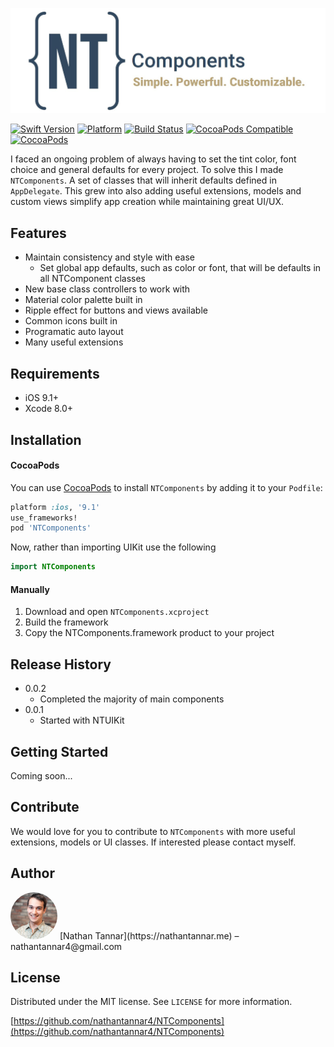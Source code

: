 ![Logo](BANNER.jpg)

[![Swift Version][swift-image]][swift-url]
[![Platform](https://img.shields.io/cocoapods/p/NTComponents.svg?style=flat)](https://cocoapods.org/pods/NTUIKit)
[![Build Status][travis-image]][travis-url]
[![CocoaPods Compatible](https://img.shields.io/cocoapods/v/NTComponents.svg)](https://img.shields.io/cocoapods/v/NTComponents.svg)   [![CocoaPods](https://img.shields.io/cocoapods/metrics/doc-percent/NTUIKit.svg)]()
<br>

I faced an ongoing problem of always having to set the tint color, font choice and general defaults for every project. To solve this I made `NTComponents`. A set of classes that will inherit defaults defined in `AppDelegate`. This grew into also adding useful extensions, models and custom views simplify app creation while maintaining great UI/UX.

## Features

* Maintain consistency and style with ease
    * Set global app defaults, such as color or font, that will be defaults in all NTComponent classes
* New base class controllers to work with
* Material color palette built in
* Ripple effect for buttons and views available
* Common icons built in
* Programatic auto layout
* Many useful extensions

## Requirements

- iOS 9.1+
- Xcode 8.0+

## Installation

#### CocoaPods
You can use [CocoaPods](http://cocoapods.org/) to install `NTComponents` by adding it to your `Podfile`:

```ruby
platform :ios, '9.1'
use_frameworks!
pod 'NTComponents'
```

Now, rather than importing UIKit use the following

``` swift
import NTComponents
```
#### Manually
1. Download and open ```NTComponents.xcproject```
2. Build the framework
2. Copy the NTComponents.framework product to your project

## Release History

* 0.0.2
    * Completed the majority of main components
* 0.0.1
    * Started with NTUIKit

## Getting Started
Coming soon...

## Contribute

We would love for you to contribute to `NTComponents` with more useful extensions, models or UI classes. If interested please contact myself.

## Author

<img src="NATHAN.jpg" data-canonical-src="https://github.com/nathantannar4/Engage/blob/master/Engage/Nathan.jpg" width="75" height="75" style="border-radius: 50%">
[Nathan Tannar](https://nathantannar.me)  – nathantannar4@gmail.com

## License

Distributed under the MIT license. See ``LICENSE`` for more information.

[https://github.com/nathantannar4/NTComponents](https://github.com/nathantannar4/NTComponents)

[swift-image]:https://img.shields.io/badge/swift-3.1-orange.svg
[swift-url]: https://swift.org/
[license-image]: https://img.shields.io/badge/License-MIT-blue.svg
[license-url]: LICENSE
[travis-image]: https://img.shields.io/travis/dbader/node-datadog-metrics/master.svg?style=flat-square
[travis-url]: https://travis-ci.org/dbader/node-datadog-metrics
